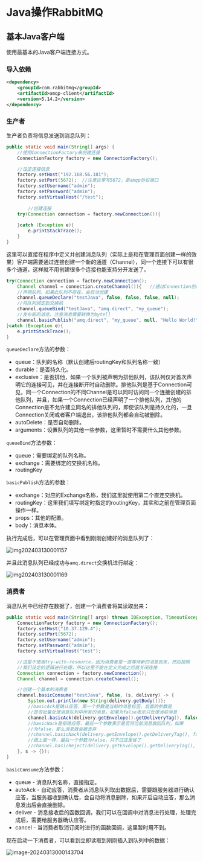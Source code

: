 # Java操作RabbitMQ

## 基本Java客户端

使用最基本的Java客户端连接方式。

### 导入依赖

```xml
<dependency>
    <groupId>com.rabbitmq</groupId>
    <artifactId>amqp-client</artifactId>
    <version>5.14.2</version>
</dependency>
```

### 生产者

生产者负责将信息发送到消息队列：

```java
public static void main(String[] args) {
    //使用ConnectionFactory来创建连接
    ConnectionFactory factory = new ConnectionFactory();

    //设定连接信息
    factory.setHost("192.168.56.181");
    factory.setPort(5672);  //注意这里写5672，是amqp协议端口
    factory.setUsername("admin");
    factory.setPassword("admin");
    factory.setVirtualHost("/test");
  
 		//创建连接
    try(Connection connection = factory.newConnection()){
        
    }catch (Exception e){
        e.printStackTrace();
    }
}
```

这里可以直接在程序中定义并创建消息队列（实际上是和在管理页面创建一样的效果）客户端需要通过连接创建一个新的通道（Channel），同一个连接下可以有很多个通道，这样就不用创建很多个连接也能支持分开发送了。

```java
try(Connection connection = factory.newConnection();
    Channel channel = connection.createChannel()){   //通过Connection创建新的Channel
    //声明队列，如果此队列不存在，会自动创建
    channel.queueDeclare("testJava", false, false, false, null);
    //将队列绑定到交换机
    channel.queueBind("testJava", "amq.direct", "my_queue");
    //发布新的消息，注意消息需要转换为byte[]
    channel.basicPublish("amq.direct", "my_queue", null, "Hello World!".getBytes());
}catch (Exception e){
    e.printStackTrace();
}
```

`queueDeclare`方法的参数：

* queue：队列的名称（默认创建后routingKey和队列名称一致）
* durable：是否持久化。
* exclusive：是否排他，如果一个队列被声明为排他队列，该队列仅对首次声明它的连接可见，并在连接断开时自动删除。排他队列是基于Connection可见，同一个Connection的不同Channel是可以同时访问同一个连接创建的排他队列，并且，如果一个Connection已经声明了一个排他队列，其他的Connection是不允许建立同名的排他队列的，即使该队列是持久化的，一旦Connection关闭或者客户端退出，该排他队列都会自动被删除。
* autoDelete：是否自动删除。
* arguments：设置队列的其他一些参数，这里暂时不需要什么其他参数。

`queueBind`方法参数：

* queue：需要绑定的队列名称。
* exchange：需要绑定的交换机名称。
* routingKey

`basicPublish`方法的参数：

* exchange：对应的Exchange名称，我们这里就使用第二个直连交换机。
* routingKey：这里我们填写绑定时指定的routingKey，其实和之前在管理页面操作一样。
* props：其他的配置。
* body：消息本体。

执行完成后，可以在管理页面中看到刚刚创建好的消息队列了：

![img202403130001157](https://fastly.jsdelivr.net/gh/LetengZzz/img@main/java/mq/202412101633295.png)

并且此消息队列已经成功与`amq.direct`交换机进行绑定：

![img202403130001169](https://fastly.jsdelivr.net/gh/LetengZzz/img@main/java/mq/202412101632790.png)

### 消费者

消息队列中已经存在数据了，创建一个消费者将其读取出来：

```java
public static void main(String[] args) throws IOException, TimeoutException {
    ConnectionFactory factory = new ConnectionFactory();
    factory.setHost("10.37.129.4");
    factory.setPort(5672);
    factory.setUsername("admin");
    factory.setPassword("admin");
    factory.setVirtualHost("test");

    //这里不使用try-with-resource，因为消费者是一直等待新的消息到来，然后按照
    //我们设定的逻辑进行处理，所以这里不能在定义完成之后就关闭连接
    Connection connection = factory.newConnection();
    Channel channel = connection.createChannel();

    //创建一个基本的消费者
    channel.basicConsume("testJava", false, (s, delivery) -> {
        System.out.println(new String(delivery.getBody()));
        //basicAck是确认应答，第一个参数是当前的消息标签，后面的参数是
        //是否批量处理消息队列中所有的消息，如果为false表示只处理当前消息
        channel.basicAck(delivery.getEnvelope().getDeliveryTag(), false);
        //basicNack是拒绝应答，最后一个参数表示是否将当前消息放回队列，如果
        //为false，那么消息就会被丢弃
        //channel.basicNack(delivery.getEnvelope().getDeliveryTag(), false, false);
        //跟上面一样，最后一个参数为false，只不过这里省了
        //channel.basicReject(delivery.getEnvelope().getDeliveryTag(), false);
    }, s -> {});
}
```

`basicConsume`方法参数：

* queue  -  消息队列名称，直接指定。
* autoAck - 自动应答，消费者从消息队列取出数据后，需要跟服务器进行确认应答，当服务器收到确认后，会自动将消息删除，如果开启自动应答，那么消息发出后会直接删除。
* deliver  -  消息接收后的函数回调，我们可以在回调中对消息进行处理，处理完成后，需要给服务器确认应答。
* cancel  -  当消费者取消订阅时进行的函数回调，这里暂时用不到。

现在启动一下消费者，可以看到立即读取到刚刚插入到队列中的数据：

![image-20240313000143704](https://fastly.jsdelivr.net/gh/LetengZzz/img@main/java/mq/202412101631086.png)





